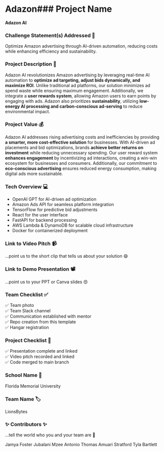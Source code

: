 # Adazon### **Project Name**  
**Adazon AI**  

### **Challenge Statement(s) Addressed 🎯**  
Optimize Amazon advertising through AI-driven automation, reducing costs while enhancing efficiency and sustainability.  

### **Project Description 🤯**  
Adazon AI revolutionizes Amazon advertising by leveraging real-time AI automation to **optimize ad targeting, adjust bids dynamically, and maximize ROI**. Unlike traditional ad platforms, our solution minimizes ad spend waste while ensuring maximum engagement. Additionally, we integrate a **user rewards system**, allowing Amazon users to earn points by engaging with ads. Adazon also prioritizes **sustainability**, utilizing **low-energy AI processing and carbon-conscious ad-serving** to reduce environmental impact.  

### **Project Value 💰**  
Adazon AI addresses rising advertising costs and inefficiencies by providing **a smarter, more cost-effective solution** for businesses. With AI-driven ad placements and bid optimizations, brands **achieve better returns on investment** while reducing unnecessary spending. Our user reward system **enhances engagement** by incentivizing ad interactions, creating a win-win ecosystem for businesses and consumers. Additionally, our commitment to **eco-conscious advertising** ensures reduced energy consumption, making digital ads more sustainable.  

### **Tech Overview 💻**  
- OpenAI GPT for AI-driven ad optimization  
- Amazon Ads API for seamless platform integration  
- TensorFlow for predictive bid adjustments  
- React for the user interface  
- FastAPI for backend processing  
- AWS Lambda & DynamoDB for scalable cloud infrastructure  
- Docker for containerized deployment  

### **Link to Video Pitch 📹**  
...point us to the short clip that tells us about your solution 😄  

### **Link to Demo Presentation 📽**  
...point us to your PPT or Canva slides 😍  

### **Team Checklist ✅**  
✅ Team photo  
✅ Team Slack channel  
✅ Communication established with mentor  
✅ Repo creation from this template  
✅ Hangar registration  

### **Project Checklist 🏁**  
✅ Presentation complete and linked  
✅ Video pitch recorded and linked  
✅ Code merged to main branch  

### **School Name 🏫**  
Florida Memorial University   

### **Team Name 🏷**  
LionsBytes  

### **✨ Contributors ✨**  
...tell the world who you and your team are 🙂  

Jamya Foster 
Jubalani Mzee
Antonio Thomas 
Amuari Stratford
Tyla Bartlett


